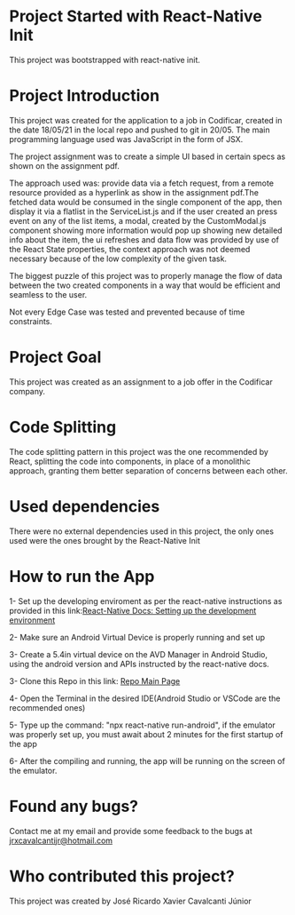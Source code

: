 # Project Started with React-Native Init
This project was bootstrapped with react-native init.

# Project Introduction
This project was created for the application to a job in Codificar, created in the date 18/05/21 in the local repo and pushed to git in 20/05. The main programming language used was JavaScript in the form of JSX.

The project assignment was to create a simple UI based in certain specs as shown on the assignment pdf.

The approach used was: provide data via a fetch request, from a remote resource provided as a hyperlink as show in the assignment pdf.The fetched data would be consumed in the single component of the app, then display it via a flatlist in the ServiceList.js and if the user created an press event on any of the list items, a modal, created by the CustomModal.js component showing more information would pop up showing new detailed info about the item, the ui refreshes and data flow was provided by use of the React State properties, the context approach was not deemed necessary because of the low complexity of the given task.

The biggest puzzle of this project was to properly manage the flow of data between the two created components in a way that would be efficient and seamless to the user. 

Not every Edge Case was tested and prevented because of time constraints.

# Project Goal
This project was created as an assignment to a job offer in the Codificar company.

# Code Splitting
The code splitting pattern in this project was the one recommended by React, splitting the code into components, in place of a monolithic approach, granting them better separation of concerns between each other. 

# Used dependencies
There were no external dependencies used in this project, the only ones used were the ones brought by the React-Native Init

# How to run the App
1- Set up the developing enviroment as per the react-native instructions as provided in this link:[React-Native Docs: Setting up the development environment](https://reactnative.dev/docs/environment-setup)

2- Make sure an Android Virtual Device is properly running and set up

3- Create a 5.4in virtual device on the AVD Manager in Android Studio, using the android version and APIs instructed by the react-native docs.

3- Clone this Repo in this link: [Repo Main Page](https://github.com/jrxcjr/oficinamecapp)

4- Open the Terminal in the desired IDE(Android Studio or VSCode are the recommended ones) 

5- Type up the command: "npx react-native run-android", if the emulator was properly set up, you must await about 2 minutes for the first startup of the app

6- After the compiling and running, the app will be running on the screen of the emulator.

# Found any bugs?
Contact me at my email and provide some feedback to the bugs at jrxcavalcantijr@hotmail.com

# Who contributed this project?
This project was created by José Ricardo Xavier Cavalcanti Júnior

